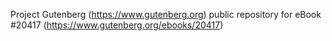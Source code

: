Project Gutenberg (https://www.gutenberg.org) public repository for eBook #20417 (https://www.gutenberg.org/ebooks/20417)
